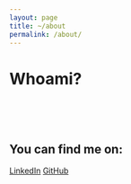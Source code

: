 ```yaml
---
layout: page
title: ~/about
permalink: /about/
---
```


# Whoami?
&nbsp;

&nbsp;

## You can find me on:

[LinkedIn](https://linkedin.com/edward-amaral-toledano)
[GitHub](https://github.com/sketler)


